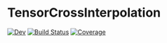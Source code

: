 # TensorCrossInterpolation

[![Dev](https://img.shields.io/badge/docs-dev-blue.svg)](https://quanticstci.gitlab.io/tensorcrossinterpolation.jl/dev/index.html)
[![Build Status](https://gitlab.com/quanticstci/tensorcrossinterpolation.jl/badges/main/pipeline.svg)](https://gitlab.com/quanticstci/tensorcrossinterpolation.jl/-/pipelines)
[![Coverage](https://gitlab.com/quanticstci/tensorcrossinterpolation.jl/badges/main/coverage.svg)](https://gitlab.com/quanticstci/tensorcrossinterpolation.jl/-/commits/main)
